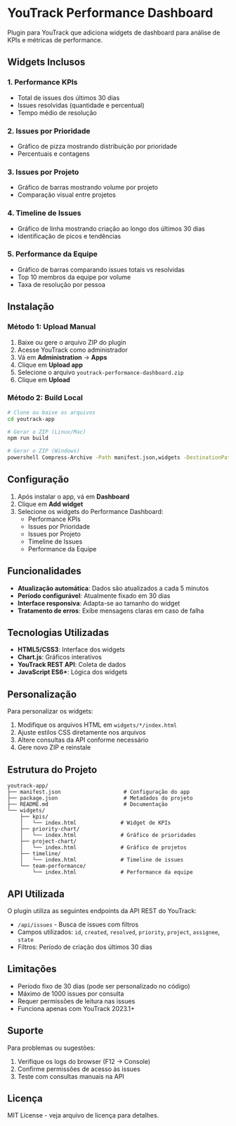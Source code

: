 # YouTrack Performance Dashboard

Plugin para YouTrack que adiciona widgets de dashboard para análise de KPIs e métricas de performance.

## Widgets Inclusos

### 1. Performance KPIs
- Total de issues dos últimos 30 dias
- Issues resolvidas (quantidade e percentual)
- Tempo médio de resolução

### 2. Issues por Prioridade
- Gráfico de pizza mostrando distribuição por prioridade
- Percentuais e contagens

### 3. Issues por Projeto
- Gráfico de barras mostrando volume por projeto
- Comparação visual entre projetos

### 4. Timeline de Issues
- Gráfico de linha mostrando criação ao longo dos últimos 30 dias
- Identificação de picos e tendências

### 5. Performance da Equipe
- Gráfico de barras comparando issues totais vs resolvidas
- Top 10 membros da equipe por volume
- Taxa de resolução por pessoa

## Instalação

### Método 1: Upload Manual
1. Baixe ou gere o arquivo ZIP do plugin
2. Acesse YouTrack como administrador
3. Vá em **Administration** → **Apps**
4. Clique em **Upload app**
5. Selecione o arquivo `youtrack-performance-dashboard.zip`
6. Clique em **Upload**

### Método 2: Build Local
```bash
# Clone ou baixe os arquivos
cd youtrack-app

# Gerar o ZIP (Linux/Mac)
npm run build

# Gerar o ZIP (Windows)
powershell Compress-Archive -Path manifest.json,widgets -DestinationPath youtrack-performance-dashboard.zip
```

## Configuração

1. Após instalar o app, vá em **Dashboard**
2. Clique em **Add widget**
3. Selecione os widgets do Performance Dashboard:
   - Performance KPIs
   - Issues por Prioridade
   - Issues por Projeto
   - Timeline de Issues
   - Performance da Equipe

## Funcionalidades

- **Atualização automática**: Dados são atualizados a cada 5 minutos
- **Período configurável**: Atualmente fixado em 30 dias
- **Interface responsiva**: Adapta-se ao tamanho do widget
- **Tratamento de erros**: Exibe mensagens claras em caso de falha

## Tecnologias Utilizadas

- **HTML5/CSS3**: Interface dos widgets
- **Chart.js**: Gráficos interativos
- **YouTrack REST API**: Coleta de dados
- **JavaScript ES6+**: Lógica dos widgets

## Personalização

Para personalizar os widgets:

1. Modifique os arquivos HTML em `widgets/*/index.html`
2. Ajuste estilos CSS diretamente nos arquivos
3. Altere consultas da API conforme necessário
4. Gere novo ZIP e reinstale

## Estrutura do Projeto

```
youtrack-app/
├── manifest.json                    # Configuração do app
├── package.json                     # Metadados do projeto
├── README.md                        # Documentação
└── widgets/
    ├── kpis/
    │   └── index.html              # Widget de KPIs
    ├── priority-chart/
    │   └── index.html              # Gráfico de prioridades
    ├── project-chart/
    │   └── index.html              # Gráfico de projetos
    ├── timeline/
    │   └── index.html              # Timeline de issues
    └── team-performance/
        └── index.html              # Performance da equipe
```

## API Utilizada

O plugin utiliza as seguintes endpoints da API REST do YouTrack:

- `/api/issues` - Busca de issues com filtros
- Campos utilizados: `id`, `created`, `resolved`, `priority`, `project`, `assignee`, `state`
- Filtros: Período de criação dos últimos 30 dias

## Limitações

- Período fixo de 30 dias (pode ser personalizado no código)
- Máximo de 1000 issues por consulta
- Requer permissões de leitura nas issues
- Funciona apenas com YouTrack 2023.1+

## Suporte

Para problemas ou sugestões:
1. Verifique os logs do browser (F12 → Console)
2. Confirme permissões de acesso às issues
3. Teste com consultas manuais na API

## Licença

MIT License - veja arquivo de licença para detalhes.